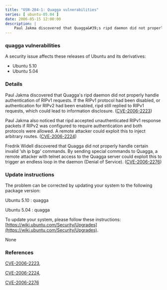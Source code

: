 ```yaml
---
title: "USN-284-1: Quagga vulnerabilities"
series: [ ubuntu-05.04 ]
date: 2006-05-15 12:00:00
description: |
    Paul Jakma discovered that Quagga&#39;s ripd daemon did not properly handle authentication of RIPv1 requests. If the RIPv1 protocol had been disabled, or authentication for RIPv2 had been enabled, ripd still replied to RIPv1 requests, which could lead to information disclosure. ([CVE-2006-2223](http://people.ubuntu.com/~ubuntu-security/cve/CVE-2006-2223))
--- 
```

 
### quagga vulnerabilities

A security issue affects these releases of Ubuntu and its derivatives:

* Ubuntu 5.10
* Ubuntu 5.04

### Details

Paul Jakma discovered that Quagga&#39;s ripd daemon did not properly handle authentication of RIPv1 requests. If the RIPv1 protocol had been disabled, or authentication for RIPv2 had been enabled, ripd still replied to RIPv1 requests, which could lead to information disclosure. ([CVE-2006-2223](http://people.ubuntu.com/~ubuntu-security/cve/CVE-2006-2223))

Paul Jakma also noticed that ripd accepted unauthenticated RIPv1 response packets if RIPv2 was configured to require authentication and both protocols were allowed. A remote attacker could exploit this to inject arbitrary routes. ([CVE-2006-2224](http://people.ubuntu.com/~ubuntu-security/cve/CVE-2006-2224))

Fredrik Widell discovered that Quagga did not properly handle certain invalid &#39;sh ip bgp&#39; commands. By sending special commands to Quagga, a remote attacker with telnet access to the Quagga server could exploit this to trigger an endless loop in the daemon (Denial of Service). ([CVE-2006-2276](http://people.ubuntu.com/~ubuntu-security/cve/CVE-2006-2276))

### Update instructions

The problem can be corrected by updating your system to the following package version:

Ubuntu 5.10
 : quagga 

Ubuntu 5.04
 : quagga 

To update your system, please follow these instructions: [https://wiki.ubuntu.com/Security/Upgrades](https://wiki.ubuntu.com/Security/Upgrades).

None

### References

 [CVE-2006-2223](http://people.ubuntu.com/~ubuntu-security/cve/CVE-2006-2223), 

 [CVE-2006-2224](http://people.ubuntu.com/~ubuntu-security/cve/CVE-2006-2224), 

 [CVE-2006-2276](http://people.ubuntu.com/~ubuntu-security/cve/CVE-2006-2276)
 
